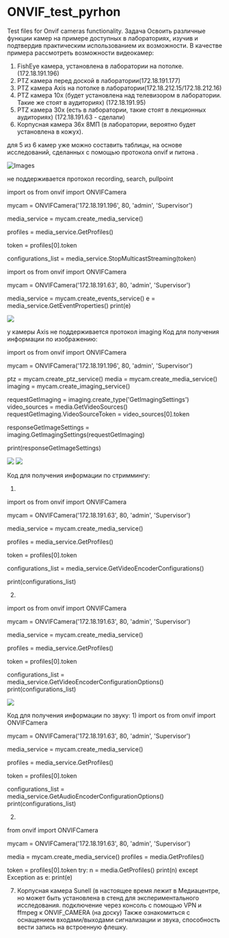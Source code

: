 # ONVIF_test_pyrhon
Test files for Onvif cameras functionality. 
Задача
Освоить различные функции камер  на примере доступных в лабораториях, изучив и подтвердив практическим использованием их возможности.
В качестве примера рассмотреть возможности видеокамер:
1.	FishEye камера, установлена в лаборатории на потолке.(172.18.191.196)
2.	PTZ камера перед доской в лаборатории(172.18.191.177)
3.	PTZ камера Axis на потолке в лаборатории(172.18.212.15/172.18.212.16)
4.	PTZ камера 10х (будет установлена над телевизором в лаборатории. Такие же стоят в аудиториях) (172.18.191.95)
5.	PTZ камера 30х (есть в лаборатории, такие стоят в лекционных аудиториях) (172.18.191.63 - сделали)
6.	Корпусная камера 36х 8МП (в лаборатории, вероятно будет установлена в кожух).

для 5 из 6 камер уже можно составить таблицы, на основе исследований, сделанных с помощью протокола onvif и питона .

![Images](./Downloads/images_mark_onvif/recording_table.png)

не поддерживается протокол recording, search, pullpoint

import os
from onvif import ONVIFCamera

mycam = ONVIFCamera('172.18.191.196', 80, 'admin', 'Supervisor')

media_service = mycam.create_media_service()

profiles = media_service.GetProfiles()

token = profiles[0].token

configurations_list = media_service.StopMulticastStreaming(token)


import os
from onvif import ONVIFCamera

mycam = ONVIFCamera('172.18.191.63', 80, 'admin', 'Supervisor')

media_service = mycam.create_events_service()
e = media_service.GetEventProperties()
print(e)


![](C:\Users\MI\Downloads\images_mark_onvif\image_table.png)

 у камеры Axis не поддерживается протокол imaging
Код для получения информации по изображению:

import os
from onvif import ONVIFCamera

mycam = ONVIFCamera('172.18.191.196', 80, 'admin', 'Supervisor')

ptz = mycam.create_ptz_service()
media = mycam.create_media_service()
imaging = mycam.create_imaging_service()

requestGetImaging = imaging.create_type('GetImagingSettings')
video_sources = media.GetVideoSources()
requestGetImaging.VideoSourceToken = video_sources[0].token

responseGetImageSettings = imaging.GetImagingSettings(requestGetImaging)


print(responseGetImageSettings)



![](C:\Users\MI\Downloads\images_mark_onvif\stream1_table.png)
![](C:\Users\MI\Downloads\images_mark_onvif\stream2_table.png)
		

Код для получения информации по стриммингу:

1)
import os
from onvif import ONVIFCamera

mycam = ONVIFCamera('172.18.191.63', 80, 'admin', 'Supervisor')

media_service = mycam.create_media_service()

profiles = media_service.GetProfiles()

token = profiles[0].token

configurations_list = media_service.GetVideoEncoderConfigurations()

print(configurations_list)

2)
import os
from onvif import ONVIFCamera

mycam = ONVIFCamera('172.18.191.63', 80, 'admin', 'Supervisor')

media_service = mycam.create_media_service()

profiles = media_service.GetProfiles()

token = profiles[0].token

configurations_list = media_service.GetVideoEncoderConfigurationOptions()
print(configurations_list)


![](C:\Users\MI\Downloads\images_mark_onvif\audio_table.png)

Код для получения информации по звуку:
1)
import os
from onvif import ONVIFCamera

mycam = ONVIFCamera('172.18.191.63', 80, 'admin', 'Supervisor')

media_service = mycam.create_media_service()

profiles = media_service.GetProfiles()

token = profiles[0].token

configurations_list = media_service.GetAudioEncoderConfigurationOptions()
print(configurations_list)

2)
from onvif import ONVIFCamera

mycam = ONVIFCamera('172.18.191.63', 80, 'admin', 'Supervisor')

media = mycam.create_media_service()
profiles = media.GetProfiles()

token = profiles[0].token
try:
   n = media.GetProfiles()
   print(n)
except Exception as e:
   print(e)

7.	Корпусная камера Sunell (в настоящее время лежит в Медиацентре, но может быть установлена в стенд для экспериментального исследования. 
подключение через консоль с помощью VPN и ffmpeg к  ONVIF_CAMERA (на доску)
Также ознакомиться с оснащением входами/выходами сигнализации и звука, способность вести запись на встроенную флешку.
